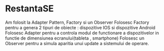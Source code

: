 # RestantaSE
Am folosit la Adapter Pattern, Factory si un Observer
Folosesc Factory pentru a genera 2 tipuri de obiecte : dispozitive IOS si dispozitive Android
Folosesc Adapter pentru a controla modul de functionare a dispozitivelor in functie de dimensiunea ecranului(tableta , smartphone)
Folosesc un Observer pentru a simula aparitia unui update a sistemului de operare.
